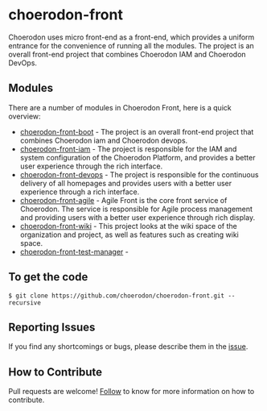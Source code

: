 # choerodon-front

Choerodon uses micro front-end as a front-end, which provides a uniform entrance for the convenience of running all the modules. The project is an overall front-end project that combines Choerodon IAM and Choerodon DevOps.

## Modules

There are a number of modules in Choerodon Front, here is a quick overview:

* [choerodon-front-boot](https://github.com/choerodon/choerodon-front-boot) - The project is an overall front-end project that combines Choerodon iam and Choerodon devops.
* [choerodon-front-iam](https://github.com/choerodon/choerodon-front-iam) - The project is responsible for the IAM and system configuration of the Choerodon Platform, and provides a better user experience through the rich interface.
* [choerodon-front-devops](https://github.com/choerodon/choerodon-front-devops) - The project is responsible for the continuous delivery of all homepages and provides users with a better user experience through a rich interface.
* [choerodon-front-agile](https://github.com/choerodon/choerodon-front-agile) - Agile Front is the core front service of Choerodon. The service is responsible for Agile process management and providing users with a better user experience through rich display.
* [choerodon-front-wiki](https://github.com/choerodon/choerodon-front-wiki) - This project looks at the wiki space of the organization and project, as well as features such as creating wiki space.
* [choerodon-front-test-manager](https://github.com/choerodon/choerodon-front-test-manager) - 

## To get the code

```
$ git clone https://github.com/choerodon/choerodon-front.git --recursive
```

## Reporting Issues
If you find any shortcomings or bugs, please describe them in the [issue](https://github.com/choerodon/choerodon/issues/new?template=issue_template.md).

## How to Contribute
Pull requests are welcome! [Follow](https://github.com/choerodon/choerodon/blob/master/CONTRIBUTING.md) to know for more information on how to contribute.